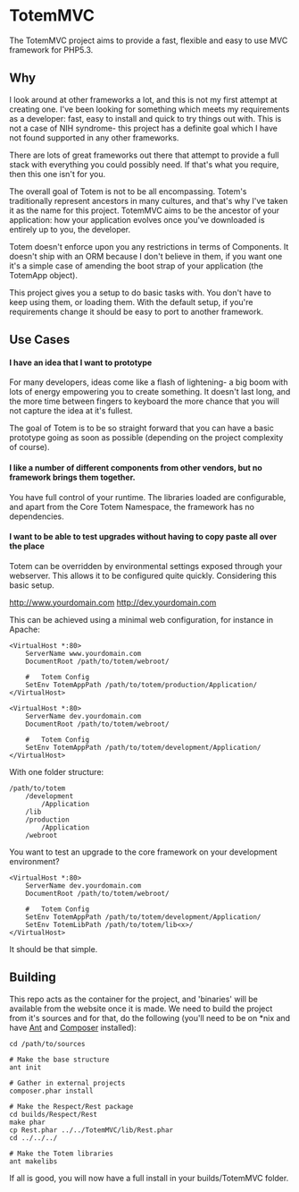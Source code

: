 # TotemMVC

The TotemMVC project aims to provide a fast, flexible and easy to use MVC
framework for PHP5.3.

Why
--------

I look around at other frameworks a lot, and this is not my first attempt
at creating one. I've been looking for something which meets my requirements
as a developer: fast, easy to install and quick to try things out with. This
is not a case of NIH syndrome- this project has a definite goal which
I have not found supported in any other frameworks.

There are lots of great frameworks out there that attempt to provide a full
stack with everything you could possibly need. If that's what you require,
then this one isn't for you.

The overall goal of Totem is not to be all encompassing. Totem's traditionally
represent ancestors in many cultures, and that's why I've taken it as the name
for this project. TotemMVC aims to be the ancestor of your application: how your
application evolves once you've downloaded is entirely up to you, the developer.

Totem doesn't enforce upon you any restrictions in terms of Components. It
doesn't ship with an ORM because I don't believe in them, if you want one it's
a simple case of amending the boot strap of your application (the TotemApp object).

This project gives you a setup to do basic tasks with. You don't have to keep
using them, or loading them.  With the default setup, if you're requirements
change it should be easy to port to another framework.
 
Use Cases
---------

#### I have an idea that I want to prototype

For many developers, ideas come like a flash of lightening- a big boom with lots
of energy empowering you to create something. It doesn't last long, and the
more time between fingers to keyboard the more chance that you will not capture
the idea at it's fullest.

The goal of Totem is to be so straight forward that you can have a basic prototype
going as soon as possible (depending on the project complexity of course).

#### I like a number of different components from other vendors, but no framework brings them together.

You have full control of your runtime. The libraries loaded are configurable,
and apart from the Core Totem Namespace, the framework has no dependencies.

#### I want to be able to test upgrades without having to copy paste all over the place

Totem can be overridden by environmental settings exposed through your webserver.
This allows it to be configured quite quickly. Considering this basic setup.

http://www.yourdomain.com
http://dev.yourdomain.com

This can be achieved using a minimal web configuration, for instance in Apache:

    <VirtualHost *:80>
        ServerName www.yourdomain.com
        DocumentRoot /path/to/totem/webroot/

        #   Totem Config
        SetEnv TotemAppPath /path/to/totem/production/Application/
    </VirtualHost>

    <VirtualHost *:80>
        ServerName dev.yourdomain.com
        DocumentRoot /path/to/totem/webroot/

        #   Totem Config
        SetEnv TotemAppPath /path/to/totem/development/Application/
    </VirtualHost>

With one folder structure:

    /path/to/totem
        /development
            /Application
        /lib
        /production
            /Application
        /webroot

You want to test an upgrade to the core framework on your development environment?

    <VirtualHost *:80>
        ServerName dev.yourdomain.com
        DocumentRoot /path/to/totem/webroot/

        #   Totem Config
        SetEnv TotemAppPath /path/to/totem/development/Application/
        SetEnv TotemLibPath /path/to/totem/lib<x>/
    </VirtualHost>

It should be that simple.

Building
--------

This repo acts as the container for the project, and 'binaries' will be available
from the website once it is made. We need to build the project from it's sources
and for that, do the following (you'll need to be on *nix and have 
[Ant](http://ant.apache.org) and [Composer](https://github.com/composer/composer) installed):

    cd /path/to/sources
    
    # Make the base structure
    ant init

    # Gather in external projects
    composer.phar install
    
    # Make the Respect/Rest package
    cd builds/Respect/Rest
    make phar
    cp Rest.phar ../../TotemMVC/lib/Rest.phar
    cd ../../../
    
    # Make the Totem libraries
    ant makelibs
    
If all is good, you will now have a full install in your builds/TotemMVC folder.
